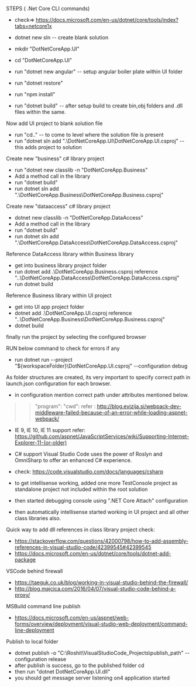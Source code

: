 STEPS ( .Net Core CLI commands)
* check=> https://docs.microsoft.com/en-us/dotnet/core/tools/index?tabs=netcore1x

* dotnet new sln            -- create blank solution
* mkdir "DotNetCoreApp.UI"
* cd "DotNetCoreApp.UI"
* run "dotnet new angular"  -- setup angular boiler plate within UI folder
* run "dotnet restore"
* run "npm install"
* run "dotnet build"        -- after setup build to create bin,obj folders and .dll files within the same.

Now add UI project to blank solution file

* run "cd.."                -- to come to level where the solution file is present
* run "dotnet sln add ".\DotNetCoreApp.UI\DotNetCoreApp.UI.csproj"    -- this adds project to solution

Create new "business" c# library project 

* run "dotnet new classlib -n "DotNetCoreApp.Business"
* Add a method call in the library
* run "dotnet build"
* run dotnet sln add ".\DotNetCoreApp.Business\DotNetCoreApp.Business.csproj"

Create new "dataaccess" c# library project 

* dotnet new classlib -n "DotNetCoreApp.DataAccess"
* Add a method call in the library
* run "dotnet build"
* run dotnet sln add ".\DotNetCoreApp.DataAccess\DotNetCoreApp.DataAccess.csproj"

Reference DataAccess library within Business library

* get into business library project folder
* run dotnet add .\DotNetCoreApp.Business.csproj reference "..\DotNetCoreApp.DataAccess\DotNetCoreApp.DataAccess.csproj"
* run dotnet build

Reference Business library within UI project

* get into UI app project folder
* dotnet add .\DotNetCoreApp.UI.csproj reference "..\DotNetCoreApp.Business\DotNetCoreApp.Business.csproj"
* dotnet build

finally run the project by selecting the configured browser

RUN below command to check for errors if any
* run dotnet run --project "${workspaceFolder}\DotNetCoreApp.UI.csproj" --configuration debug

As folder structures are created, its very important to specify correct path in launch.json configuration for each browser.
* in configuration mention correct path under attributes mentioned below.
>> "program":
>> "cwd":
refer : http://blog.evizija.si/webpack-dev-middleware-failed-because-of-an-error-while-loading-aspnet-webpack/

* IE 9, IE 10, IE 11 support
refer: https://github.com/aspnet/JavaScriptServices/wiki/Supporting-Internet-Explorer-11-(or-older)

* C# support
Visual Studio Code uses the power of Roslyn and OmniSharp to offer an enhanced C# experience.
* check: https://code.visualstudio.com/docs/languages/csharp

* to get intellisense working, added one more TestConsole project as standalone project not included within the root solution
* then started debugging console using ".NET Core Attach" configuration
* then automatically intellisense started working in UI project and all other class libraries also.

Quick way to add dll references in class library project
check:
* https://stackoverflow.com/questions/42000798/how-to-add-assembly-references-in-visual-studio-code/42399545#42399545
* https://docs.microsoft.com/en-us/dotnet/core/tools/dotnet-add-package

VSCode behind firewall
 * https://taeguk.co.uk/blog/working-in-visual-studio-behind-the-firewall/
 * http://blog.majcica.com/2016/04/07/visual-studio-code-behind-a-proxy/

 MSBuild command line publish
 * https://docs.microsoft.com/en-us/aspnet/web-forms/overview/deployment/visual-studio-web-deployment/command-line-deployment

 Publish to local folder
 * dotnet publish -o "C:\Roshit\VisualStudioCode_Projects\publish_path" --configuration release
 * after publish is success, go to the published folder cd <publish path>
 * then run "dotnet DotNetCoreApp.UI.dll"
 * you should get message 
   server listening on4
   application started
   


